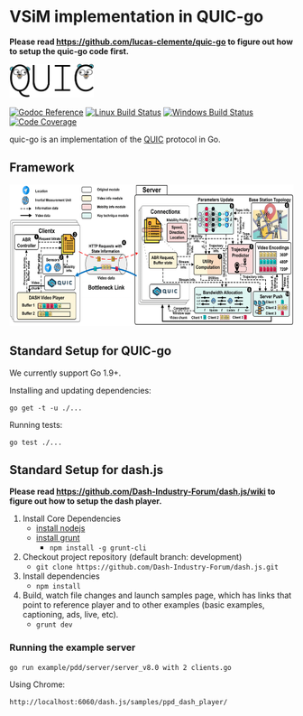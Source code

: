 # VSiM implementation in  QUIC-go

**Please read https://github.com/lucas-clemente/quic-go to figure out how to setup the quic-go code first.**

<img src="docs/quic.png" width=150 height=60>

[![Godoc Reference](https://img.shields.io/badge/godoc-reference-blue.svg?style=flat-square)](https://godoc.org/github.com/lucas-clemente/quic-go)
[![Linux Build Status](https://img.shields.io/travis/lucas-clemente/quic-go/master.svg?style=flat-square&label=linux+build)](https://travis-ci.org/lucas-clemente/quic-go)
[![Windows Build Status](https://img.shields.io/appveyor/ci/lucas-clemente/quic-go/master.svg?style=flat-square&label=windows+build)](https://ci.appveyor.com/project/lucas-clemente/quic-go/branch/master)
[![Code Coverage](https://img.shields.io/codecov/c/github/lucas-clemente/quic-go/master.svg?style=flat-square)](https://codecov.io/gh/lucas-clemente/quic-go/)

quic-go is an implementation of the [QUIC](https://en.wikipedia.org/wiki/QUIC) protocol in Go.

## Framework

<img src="framework.png" width=600 height=250>

## Standard Setup for QUIC-go

We currently support Go 1.9+.

Installing and updating dependencies:

    go get -t -u ./...

Running tests:

    go test ./...

## Standard Setup for dash.js

**Please read https://github.com/Dash-Industry-Forum/dash.js/wiki to figure out how to setup the dash player.**

1. Install Core Dependencies
    * [install nodejs](http://nodejs.org/)
    * [install grunt](http://gruntjs.com/getting-started)
        * ```npm install -g grunt-cli```
2. Checkout project repository (default branch: development)
    * ```git clone https://github.com/Dash-Industry-Forum/dash.js.git```
3. Install dependencies
    * ```npm install```
4. Build, watch file changes and launch samples page, which has links that point to reference player and to other examples (basic examples, captioning, ads, live, etc).
    * ```grunt dev```

### Running the example server

    go run example/pdd/server/server_v8.0 with 2 clients.go 


Using Chrome:

    http://localhost:6060/dash.js/samples/ppd_dash_player/

